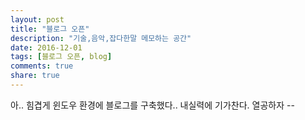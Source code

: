 ```yaml
---
layout: post
title: "블로그 오픈"
description: "기술,음악,잡다한말 메모하는 공간"
date: 2016-12-01
tags: [블로그 오픈, blog]
comments: true
share: true
---
```


아.. 힘겹게 윈도우 환경에 블로그를 구축했다.. 내실력에 기가찬다.
열공하자 --